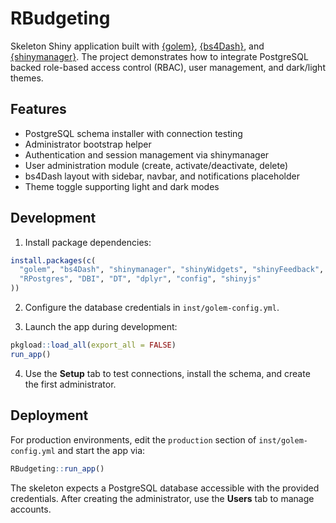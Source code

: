 # RBudgeting

Skeleton Shiny application built with [{golem}](https://github.com/ThinkR-open/golem), [{bs4Dash}](https://rinterface.github.io/bs4Dash/), and [{shinymanager}](https://github.com/datastorm-open/shinymanager). The project demonstrates how to integrate PostgreSQL backed role-based access control (RBAC), user management, and dark/light themes.

## Features

- PostgreSQL schema installer with connection testing
- Administrator bootstrap helper
- Authentication and session management via shinymanager
- User administration module (create, activate/deactivate, delete)
- bs4Dash layout with sidebar, navbar, and notifications placeholder
- Theme toggle supporting light and dark modes

## Development

1. Install package dependencies:

```r
install.packages(c(
  "golem", "bs4Dash", "shinymanager", "shinyWidgets", "shinyFeedback",
  "RPostgres", "DBI", "DT", "dplyr", "config", "shinyjs"
))
```

2. Configure the database credentials in `inst/golem-config.yml`.

3. Launch the app during development:

```r
pkgload::load_all(export_all = FALSE)
run_app()
```

4. Use the **Setup** tab to test connections, install the schema, and create the first administrator.

## Deployment

For production environments, edit the `production` section of `inst/golem-config.yml` and start the app via:

```r
RBudgeting::run_app()
```

The skeleton expects a PostgreSQL database accessible with the provided credentials. After creating the administrator, use the **Users** tab to manage accounts.
